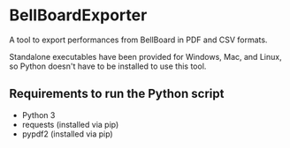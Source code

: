 # BellBoardExporter

A tool to export performances from BellBoard in PDF and CSV formats.

Standalone executables have been provided for Windows, Mac, and Linux, so Python doesn't have to be installed to use this tool.

## Requirements to run the Python script
* Python 3
* requests (installed via pip)
* pypdf2 (installed via pip)
